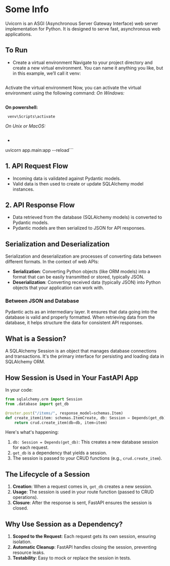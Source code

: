 # Some Info

Uvicorn is an ASGI (Asynchronous Server Gateway Interface) web server implementation for Python. It is designed to serve fast, asynchronous web applications.

## To Run
- Create a virtual environment Navigate to your project directory and create a new virtual environment. You can name it anything you like, but in this example, we’ll call it venv:
```virtualenv venv
```
Activate the virtual environment Now, you can activate the virtual environment using the following command:
*On Windows:*
```source ./venv/Scripts/activate
```
**On powershell:**
```
 venv\Scripts\activate
```
*On Unix or MacOS:*
```source venv/bin/activate
```
- ```bash
uvicorn app.main:app --reload```

## 1. API Request Flow
- Incoming data is validated against Pydantic models.
- Valid data is then used to create or update SQLAlchemy model instances.

## 2. API Response Flow
- Data retrieved from the database (SQLAlchemy models) is converted to Pydantic models.
- Pydantic models are then serialized to JSON for API responses.

## Serialization and Deserialization

Serialization and deserialization are processes of converting data between different formats. In the context of web APIs:

- **Serialization**: Converting Python objects (like ORM models) into a format that can be easily transmitted or stored, typically JSON.
- **Deserialization**: Converting received data (typically JSON) into Python objects that your application can work with.

### Between JSON and Database

Pydantic acts as an intermediary layer. It ensures that data going into the database is valid and properly formatted. When retrieving data from the database, it helps structure the data for consistent API responses.

## What is a Session?

A SQLAlchemy Session is an object that manages database connections and transactions. It's the primary interface for persisting and loading data in SQLAlchemy ORM.

## How Session is Used in Your FastAPI App

In your code:

```python
from sqlalchemy.orm import Session
from .database import get_db

@router.post("/items/", response_model=schemas.Item)
def create_item(item: schemas.ItemCreate, db: Session = Depends(get_db)):
    return crud.create_item(db=db, item=item)
```

Here's what's happening:

1. `db: Session = Depends(get_db)`: This creates a new database session for each request.
2. `get_db` is a dependency that yields a session.
3. The session is passed to your CRUD functions (e.g., `crud.create_item`).

## The Lifecycle of a Session

1. **Creation**: When a request comes in, `get_db` creates a new session.
2. **Usage**: The session is used in your route function (passed to CRUD operations).
3. **Closure**: After the response is sent, FastAPI ensures the session is closed.

## Why Use Session as a Dependency?

1. **Scoped to the Request**: Each request gets its own session, ensuring isolation.
2. **Automatic Cleanup**: FastAPI handles closing the session, preventing resource leaks.
3. **Testability**: Easy to mock or replace the session in tests.
